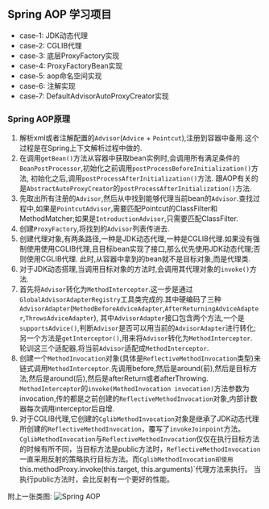 ## Spring AOP 学习项目

* case-1: JDK动态代理
* case-2: CGLIB代理
* case-3: 底层ProxyFactory实现
* case-4: ProxyFactoryBean实现
* case-5: aop命名空间实现
* case-6: 注解实现
* case-7: DefaultAdvisorAutoProxyCreator实现

### Spring AOP原理

1. 解析xml或者注解配置的`Advisor`(`Advice` + `Pointcut`),注册到容器中备用.这个过程是在Spring上下文解析过程中做的.
2. 在调用`getBean()`方法从容器中获取bean实例时,会调用所有满足条件的`BeanPostProcessor`,初始化之前调用`postProcessBeforeInitialization()`方法,
初始化之后,调用`postProcessAfterInitialization()`方法.
跟AOP有关的是`AbstractAutoProxyCreator`的`postProcessAfterInitialization()`方法.
3. 先取出所有注册的`Advisor`,然后从中找到能够代理当前bean的`Advisor`.查找过程中,如果是`PointcutAdvisor`,需要匹配Pointcut的ClassFilter和MethodMatcher;如果是`IntroductionAdvisor`,只需要匹配ClassFilter.
4. 创建`ProxyFactory`,将找到的`Advisor`列表传进去.
5. 创建代理对象,有两条路径,一种是JDK动态代理,一种是CGLIB代理.如果没有强制使用使用CGLIB代理,且目标bean实现了接口,那么优先使用JDK动态代理;否则使用CGLIB代理.
此时,从容器中拿到的bean就不是目标对象,而是代理类.
6. 对于JDK动态搭理,当调用目标对象的方法时,会调用其代理对象的`invoke()`方法.
7. 首先将`Advisor`转化为`MethodInterceptor`.这一步是通过`GlobalAdvisorAdapterRegistry`工具类完成的.其中硬编码了三种`AdvisorAdapter`(`MethodBeforeAdviceAdapter`,`AfterReturningAdviceAdapter`,`ThrowsAdviceAdapter`),
其中`AdvisorAdapter`接口包含两个方法,一个是`supportsAdvice()`,判断`Advisor`是否可以用当前的`AdvisorAdapter`进行转化;另一个方法是`getInterceptor()`,用来将`Advisor`转化为`MethodInterceptor`.
轮训这三个适配器,将当前`Advisor`适配成`MethodInterceptor`.
8. 创建一个`MethodInvocation`对象(具体是`ReflectiveMethodInvocation`类型)来链式调用`MethodInterceptor`.先调用before,然后是around(前),然后是目标方法,然后是around(后),然后是afterReturn或者afterThrowing.
`MethodInterceptor`的`invoke(MethodInvocation invocation)`方法参数为invocation,传的都是之前创建的`ReflectiveMethodInvocation`对象,内部计数器每次调用interceptor后自增.
9. 对于CGLIB代理,它创建的`CglibMethodInvocation`对象是继承了JDK动态代理所创建的`ReflectiveMethodInvocation`，覆写了`invokeJoinpoint`方法。
`CglibMethodInvocation`与`ReflectiveMethodInvocation`仅仅在执行目标方法的时候有所不同，当目标方法是public方法时，`ReflectiveMethodInvocation`一直采用反射的策略执行目标方法。而`CglibMethodInvocation却使用`this.methodProxy.invoke(this.target, this.arguments)`代理方法来执行。
当执行public方法时，会比反射有一个更好的性能。

附上一张类图:
![Spring AOP](http://dl2.iteye.com/upload/attachment/0101/5528/977a5376-572f-3e69-b13b-2aeeb44a5b24.png)